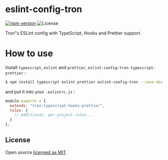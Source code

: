 # eslint-config-tron

[![npm version][npm-image]][npm-url]
![License][license]

Tron"s ESLint config with TypeScript, Hooks and Prettier support.

# How to use

Install `typescript`, `eslint` and `prettier`, `eslint-config-tron-typescript-prettier` :

```bash
$ npm install typescript eslint prettier eslint-config-tron --save-dev
```

and put it into your `.eslintrc.js` :

```js
module.exports = {
  extends: "tron-typescript-hooks-prettier",
  rules: {
    // Additional, per-project rules...
  }
};
```

## License

Open source [licensed as MIT](https://github.com/nicolastrote/eslint-config-tron/blob/master/LICENSE).

[npm-image]: https://img.shields.io/npm/v/eslint-config-tron.svg
[npm-url]: https://npmjs.org/package/eslint-config-tron
[license]: https://img.shields.io/npm/l/eslint-config-tron.svg
